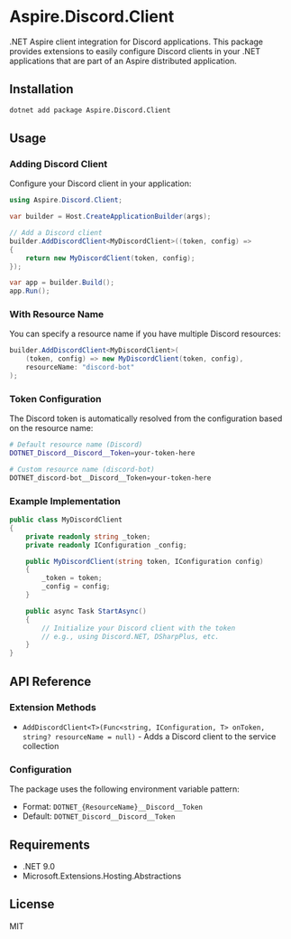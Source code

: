 # Aspire.Discord.Client

.NET Aspire client integration for Discord applications. This package provides extensions to easily configure Discord clients in your .NET applications that are part of an Aspire distributed application.

## Installation

```bash
dotnet add package Aspire.Discord.Client
```

## Usage

### Adding Discord Client

Configure your Discord client in your application:

```csharp
using Aspire.Discord.Client;

var builder = Host.CreateApplicationBuilder(args);

// Add a Discord client
builder.AddDiscordClient<MyDiscordClient>((token, config) => 
{
    return new MyDiscordClient(token, config);
});

var app = builder.Build();
app.Run();
```

### With Resource Name

You can specify a resource name if you have multiple Discord resources:

```csharp
builder.AddDiscordClient<MyDiscordClient>(
    (token, config) => new MyDiscordClient(token, config),
    resourceName: "discord-bot"
);
```

### Token Configuration

The Discord token is automatically resolved from the configuration based on the resource name:

```bash
# Default resource name (Discord)
DOTNET_Discord__Discord__Token=your-token-here

# Custom resource name (discord-bot)
DOTNET_discord-bot__Discord__Token=your-token-here
```

### Example Implementation

```csharp
public class MyDiscordClient
{
    private readonly string _token;
    private readonly IConfiguration _config;

    public MyDiscordClient(string token, IConfiguration config)
    {
        _token = token;
        _config = config;
    }

    public async Task StartAsync()
    {
        // Initialize your Discord client with the token
        // e.g., using Discord.NET, DSharpPlus, etc.
    }
}
```

## API Reference

### Extension Methods

- `AddDiscordClient<T>(Func<string, IConfiguration, T> onToken, string? resourceName = null)` - Adds a Discord client to the service collection

### Configuration

The package uses the following environment variable pattern:
- Format: `DOTNET_{ResourceName}__Discord__Token`
- Default: `DOTNET_Discord__Discord__Token`

## Requirements

- .NET 9.0
- Microsoft.Extensions.Hosting.Abstractions

## License

MIT